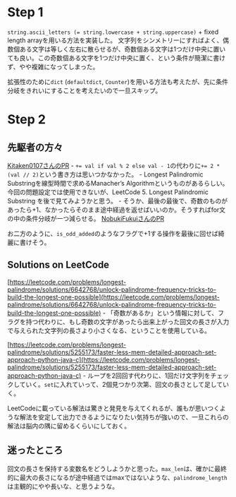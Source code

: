 # Step 1

`string.ascii_letters (= string.lowercase + string.uppercase)` + fixed length arrayを用いる方法を実装した。
文字列をシンメトリーにすればよく、偶数個ある文字は等しく左右に散らせるが、奇数個ある文字は1つだけ中央に置いても良い。この奇数個ある文字を1つだけ中央に置く、という条件が簡潔に書けず、やや複雑になってしまった。

拡張性のために`dict` (`defaultdict`, `Counter`)を用いる方法も考えたが、先に条件分岐をきれいにすることを考えたいので一旦スキップ。

# Step 2

## 先駆者の方々

[Kitaken0107さんのPR](https://github.com/Kitaken0107/GrindEasy/pull/27)
	- `+= val if val % 2 else val - 1`の代わりに`+= 2 * (val // 2)`という書き方は思いつかなかった。 
	- Longest Palindromic Substringを線型時間で求めるManacher’s Algorithmというものがあるらしい。今回の問題設定では使用できないが、LeetCode 5. Longest Palindromic Substring を後で見てみようかと思う。
	- そうか、最後の最後で、奇数のものがあったら+1、なかったらそのまま途中経過を返せばいいのか。そうすればfor文の中の条件分岐が一つ減らせる。
[NobukiFukuiさんのPR](https://github.com/NobukiFukui/Grind75-ProgrammingTraining/pull/31)

お二方のように、`is_odd_added`のようなフラグで+1する操作を最後に回せば綺麗に書けそう。

## Solutions on LeetCode

[https://leetcode.com/problems/longest-palindrome/solutions/6642768/unlock-palindrome-frequency-tricks-to-build-the-longest-one-possible](https://leetcode.com/problems/longest-palindrome/solutions/6642768/unlock-palindrome-frequency-tricks-to-build-the-longest-one-possible)
	- 「奇数があるか」という情報に対して、フラグを持つ代わりに、もし奇数の文字があったら出来上がった回文の長さが入力で与えられた文字列の長さより小さくなる、ということを使用している。

[https://leetcode.com/problems/longest-palindrome/solutions/5255173/faster-less-mem-detailed-approach-set-approach-python-java-c](https://leetcode.com/problems/longest-palindrome/solutions/5255173/faster-less-mem-detailed-approach-set-approach-python-java-c)
	- ループを2回回す代わりに、1回だけ文字列をチェックしていく。`set`に入れていって、2個見つかり次第、回文の長さとして足していく。

LeetCodeに載っている解法は驚きと発見を与えてくれるが、誰もが思いつくような解法を安定して出力できるようになりたい気持ちが強いので、一旦これらの解法は脳内の隅に留めるくらいにしておく。

## 迷ったところ

回文の長さを保持する変数名をどうしようかと思った。`max_len`は、確かに最終的に最大の長さになるが途中経過ではmaxではないような、`palindrome_length`は主観的にやや長いな、と思うような。
